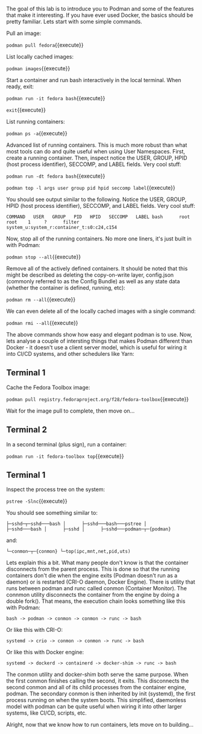 The goal of this lab is to introduce you to Podman and some of the features that make it interesting. If you have ever used Docker, the basics should be pretty familiar. Lets start with some simple commands.

Pull an image:

``podman pull fedora``{{execute}}

List locally cached images:

``podman images``{{execute}}

Start a container and run bash interactively in the local terminal. When ready, exit:

``podman run -it fedora bash``{{execute}}

``exit``{{execute}}

List running containers: 

``podman ps -a``{{execute}}

Advanced list of running containers. This is much more robust than what most tools can do and quite useful when using User Namespaces. First, create a running container. Then, inspect notice the USER, GROUP, HPID (host process identifier), SECCOMP, and LABEL fields. Very cool stuff:

``podman run -dt fedora bash``{{execute}}

``podman top -l args user group pid hpid seccomp label``{{execute}}

You should see output similar to the following. Notice the USER, GROUP, HPID (host process identifier), SECCOMP, and LABEL fields. Very cool stuff:

``COMMAND   USER   GROUP   PID   HPID   SECCOMP   LABEL
bash      root   root    1     ?      filter    system_u:system_r:container_t:s0:c24,c154``

Now, stop all of the running containers. No more one liners, it's just built in with Podman:

``podman stop --all``{{execute}}

Remove all of the actively defined containers. It should be noted that this might be described as deleting the copy-on-write layer, config.json (commonly referred to as the Config Bundle) as well as any state data (whether the container is defined, running, etc):

``podman rm --all``{{execute}}

We can even delete all of the locally cached images with a single command:

``podman rmi --all``{{execute}}

The above commands show how easy and elegant podman is to use. Now, lets analyse a couple of intersting things that makes Podman different than Docker - it doesn't use a client server model, which is useful for wiring it into CI/CD systems, and other schedulers like Yarn:

## Terminal 1

Cache the Fedora Toolbox image:

``podman pull registry.fedoraproject.org/f28/fedora-toolbox``{{execute}}

Wait for the image pull to complete, then move on...

## Terminal 2

In a second terminal (plus sign), run a container:

``podman run -it fedora-toolbox top``{{execute}}


## Terminal 1

Inspect the process tree on the system: 

``pstree -Slnc``{{execute}}

You should see something similar to:

``├─sshd─┬─sshd───bash
│      ├─sshd───bash───pstree
│      ├─sshd───bash
│      ├─sshd
│      ├─sshd───podman─┬─{podman}``

and:

``└─conmon─┬─{conmon}
         └─top(ipc,mnt,net,pid,uts)``

Lets explain this a bit. What many people don't know is that the container disconnects from the parent process. This is done so that the running containers don't die when the engine exits (Podman doesn't run as a daemon) or is restarted (CRI-O daemon, Docker Engine). There is utility that runs between podman and runc called conmon (Container Monitor). The connmon utility disconnects the container from the engine by doing a double fork(). That means, the execution chain looks something like this with Podman:

``bash -> podman -> conmon -> conmon -> runc -> bash``

Or like this with CRI-O:

``systemd -> crio -> conmon -> conmon -> runc -> bash``

Or like this with Docker engine:

``systemd -> dockerd -> containerd -> docker-shim -> runc -> bash``

The conmon utility and docker-shim both serve the same purpose. When the first conmon finishes calling the second, it exits. This disconnects the second conmon and all of its child processes from the container engine, podman. The secondary conmon is then inherited by init (systemd), the first process running on when the system boots. This simplified, daemonless model with podman can be quite useful when wiring it into other larger systems, like CI/CD, scripts, etc.

Alright, now that we know how to run containers, lets move on to building...
